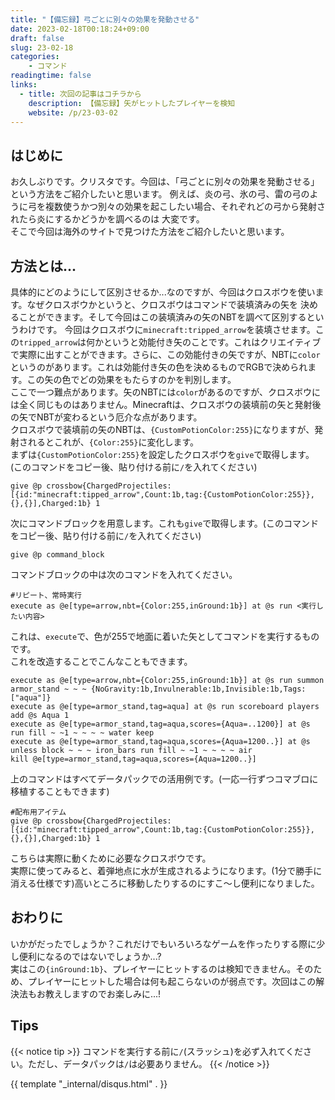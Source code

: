 ```yaml
---
title: "【備忘録】弓ごとに別々の効果を発動させる"
date: 2023-02-18T00:18:24+09:00
draft: false
slug: 23-02-18
categories:
    - コマンド
readingtime: false
links:
  - title: 次回の記事はコチラから
    description: 【備忘録】矢がヒットしたプレイヤーを検知
    website: /p/23-03-02
---
```


## はじめに
お久しぶりです。クリスタです。今回は、「弓ごとに別々の効果を発動させる」という方法をご紹介したいと思います。
例えば、炎の弓、氷の弓、雷の弓のように弓を複数使うかつ別々の効果を起こしたい場合、それぞれどの弓から発射されたら炎にするかどうかを調べるのは
大変です。  
そこで今回は海外のサイトで見つけた方法をご紹介したいと思います。

## 方法とは...
具体的にどのようにして区別させるか...なのですが、今回はクロスボウを使います。なぜクロスボウかというと、クロスボウはコマンドで装填済みの矢を
決めることができます。そして今回はこの装填済みの矢のNBTを調べて区別するというわけです。
今回はクロスボウに`minecraft:tripped_arrow`を装填させます。この`tripped_arrow`は何かというと効能付き矢のことです。これはクリエイティブで実際に出すことができます。さらに、この効能付きの矢ですが、NBTに`color`というのがあります。これは効能付き矢の色を決めるものでRGBで決められます。この矢の色でどの効果をもたらすのかを判別します。  
ここで一つ難点があります。矢のNBTには`color`があるのですが、クロスボウには全く同じものはありません。Minecraftは、クロスボウの装填前の矢と発射後の矢でNBTが変わるという厄介な点があります。  
クロスボウで装填前の矢のNBTは、`{CustomPotionColor:255}`になりますが、発射されるとこれが、`{Color:255}`に変化します。  
まずは`{CustomPotionColor:255}`を設定したクロスボウを`give`で取得します。(このコマンドをコピー後、貼り付ける前に`/`を入れてください)
```mcfunction
give @p crossbow{ChargedProjectiles:[{id:"minecraft:tipped_arrow",Count:1b,tag:{CustomPotionColor:255}},{},{}],Charged:1b} 1
```
次にコマンドブロックを用意します。これも`give`で取得します。(このコマンドをコピー後、貼り付ける前に`/`を入れてください)
```mcfunction
give @p command_block
```
コマンドブロックの中は次のコマンドを入れてください。
```mcfunction
#リピート、常時実行
execute as @e[type=arrow,nbt={Color:255,inGround:1b}] at @s run <実行したい内容>
```
これは、`execute`で、色が255で地面に着いた矢としてコマンドを実行するものです。  
これを改造することでこんなこともできます。
```mcfunction
execute as @e[type=arrow,nbt={Color:255,inGround:1b}] at @s run summon armor_stand ~ ~ ~ {NoGravity:1b,Invulnerable:1b,Invisible:1b,Tags:["aqua"]}
execute as @e[type=armor_stand,tag=aqua] at @s run scoreboard players add @s Aqua 1
execute as @e[type=armor_stand,tag=aqua,scores={Aqua=..1200}] at @s run fill ~ ~1 ~ ~ ~ ~ water keep
execute as @e[type=armor_stand,tag=aqua,scores={Aqua=1200..}] at @s unless block ~ ~ ~ iron_bars run fill ~ ~1 ~ ~ ~ ~ air
kill @e[type=armor_stand,tag=aqua,scores={Aqua=1200..}]
```
上のコマンドはすべてデータパックでの活用例です。(一応一行ずつコマブロに移植することもできます)
```mcfunction
#配布用アイテム
give @p crossbow{ChargedProjectiles:[{id:"minecraft:tipped_arrow",Count:1b,tag:{CustomPotionColor:255}},{},{}],Charged:1b} 1
```
こちらは実際に動くために必要なクロスボウです。  
実際に使ってみると、着弾地点に水が生成されるようになります。(1分で勝手に消える仕様です)高いところに移動したりするのにすこ～し便利になりました。

## おわりに
いかがだったでしょうか？これだけでもいろいろなゲームを作ったりする際に少し便利になるのではないでしょうか...?  
実はこの`{inGround:1b}`、プレイヤーにヒットするのは検知できません。そのため、プレイヤーにヒットした場合は何も起こらないのが弱点です。次回はこの解決法もお教えしますのでお楽しみに...!

## Tips
{{< notice tip >}}
コマンドを実行する前に`/`(スラッシュ)を必ず入れてください。ただし、データパックは`/`は必要ありません。
{{< /notice >}}

{{ template "_internal/disqus.html" . }}
